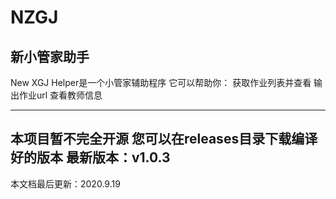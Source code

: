 # NZGJ
新小管家助手
-------------

New XGJ Helper是一个小管家辅助程序
它可以帮助你：
获取作业列表并查看
输出作业url
查看教师信息

-------------
本项目暂不完全开源
您可以在releases目录下载编译好的版本
最新版本：v1.0.3
--------------
本文档最后更新：2020.9.19
